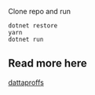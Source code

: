Clone repo and run
```
dotnet restore
yarn
dotnet run
```

## Read more here
[dattaproffs](http://www.dattaproffs.se/2017/03/15/getting-started-asp-net-core-aspnet-javascriptservices-react-webpack/)